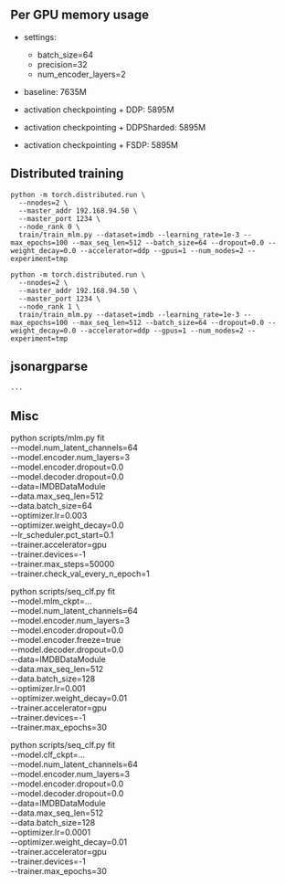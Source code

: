 ## Per GPU memory usage

- settings:
  - batch_size=64
  - precision=32
  - num_encoder_layers=2

- baseline: 7635M
- activation checkpointing + DDP: 5895M
- activation checkpointing + DDPSharded: 5895M
- activation checkpointing + FSDP: 5895M

## Distributed training

```shell
python -m torch.distributed.run \
  --nnodes=2 \
  --master_addr 192.168.94.50 \
  --master_port 1234 \
  --node_rank 0 \
  train/train_mlm.py --dataset=imdb --learning_rate=1e-3 --max_epochs=100 --max_seq_len=512 --batch_size=64 --dropout=0.0 --weight_decay=0.0 --accelerator=ddp --gpus=1 --num_nodes=2 --experiment=tmp

python -m torch.distributed.run \
  --nnodes=2 \
  --master_addr 192.168.94.50 \
  --master_port 1234 \
  --node_rank 1 \
  train/train_mlm.py --dataset=imdb --learning_rate=1e-3 --max_epochs=100 --max_seq_len=512 --batch_size=64 --dropout=0.0 --weight_decay=0.0 --accelerator=ddp --gpus=1 --num_nodes=2 --experiment=tmp
```

## jsonargparse

```python
...
```

## Misc

python scripts/mlm.py fit \
  --model.num_latent_channels=64 \
  --model.encoder.num_layers=3 \
  --model.encoder.dropout=0.0 \
  --model.decoder.dropout=0.0 \
  --data=IMDBDataModule \
  --data.max_seq_len=512 \
  --data.batch_size=64 \
  --optimizer.lr=0.003 \
  --optimizer.weight_decay=0.0 \
  --lr_scheduler.pct_start=0.1 \
  --trainer.accelerator=gpu \
  --trainer.devices=-1 \
  --trainer.max_steps=50000 \
  --trainer.check_val_every_n_epoch=1

python scripts/seq_clf.py fit \
  --model.mlm_ckpt=... \
  --model.num_latent_channels=64 \
  --model.encoder.num_layers=3 \
  --model.encoder.dropout=0.0 \
  --model.encoder.freeze=true \
  --model.decoder.dropout=0.0 \
  --data=IMDBDataModule \
  --data.max_seq_len=512 \
  --data.batch_size=128 \
  --optimizer.lr=0.001 \
  --optimizer.weight_decay=0.01 \
  --trainer.accelerator=gpu \
  --trainer.devices=-1 \
  --trainer.max_epochs=30

python scripts/seq_clf.py fit \
  --model.clf_ckpt=... \
  --model.num_latent_channels=64 \
  --model.encoder.num_layers=3 \
  --model.encoder.dropout=0.0 \
  --model.decoder.dropout=0.0 \
  --data=IMDBDataModule \
  --data.max_seq_len=512 \
  --data.batch_size=128 \
  --optimizer.lr=0.0001 \
  --optimizer.weight_decay=0.01 \
  --trainer.accelerator=gpu \
  --trainer.devices=-1 \
  --trainer.max_epochs=30